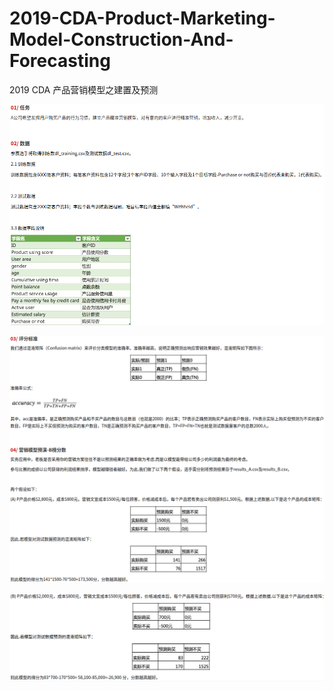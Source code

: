 # 2019-CDA-Product-Marketing-Model-Construction-And-Forecasting
2019 CDA 产品营销模型之建置及预测


![](/img/rule_0.png)


![](/img/rule_1.png)


![](/img/rule_2.png)
